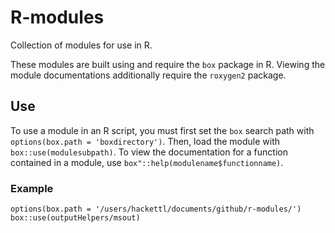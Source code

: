 # R-modules
Collection of modules for use in R.

These modules are built using and require the ``box`` package in R. Viewing the module documentations additionally require the ``roxygen2`` package. 

## Use
To use a module in an R script, you must first set the ``box`` search path with ``options(box.path = 'boxdirectory')``. 
Then, load the module with ``box::use(modulesubpath)``. 
To view the documentation for a function contained in a module, use ``box"::help(modulename$functionname)``. 

### Example
```
options(box.path = '/users/hackettl/documents/github/r-modules/')
box::use(outputHelpers/msout)
```